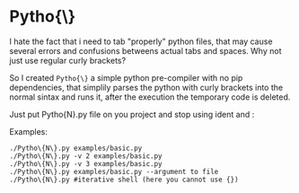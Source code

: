 # Pytho{\\}

I hate the fact that i need to tab "properly" python files, that may cause several errors and confusions betweens actual tabs and spaces. 
Why not just use regular curly brackets? 

So I created `Pytho{\}` a simple python pre-compiler with no pip dependencies, that simplily parses the python with curly brackets into the normal sintax and runs it, after the execution the temporary code is deleted.

Just put Pytho{N}.py file on you project and stop using ident and :

Examples:
```
./Pytho\{N\}.py examples/basic.py
./Pytho\{N\}.py -v 2 examples/basic.py
./Pytho\{N\}.py -v 3 examples/basic.py
./Pytho\{N\}.py examples/basic.py --argument to file
./Pytho\{N\}.py #iterative shell (here you cannot use {})
```